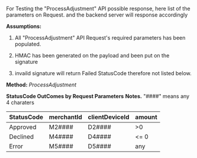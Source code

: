 For Testing the "ProcessAdjustment" API possible response, here list of the parameters on Request. and the backend server will response accordingly

**Assumptions:**

1. All "ProcessAdjustment" API Request's required parameters has been populated.

2. HMAC has been generated on the payload and been put on the signature 

3. invaild signature will return Failed StatusCode therefore not listed below.

**Method:** *ProcessAdjustment*

**StatusCode OutComes by Request Parameters**
**Notes.**
"####" means any 4 charaters

StatusCode | merchantId | clientDeviceId | amount 
-----------|------------|----------------|--------
Approved  | M2#### | D2#### | >0
Declined   | M4#### | D4#### | <= 0
Error   | M5#### | D5#### | any
